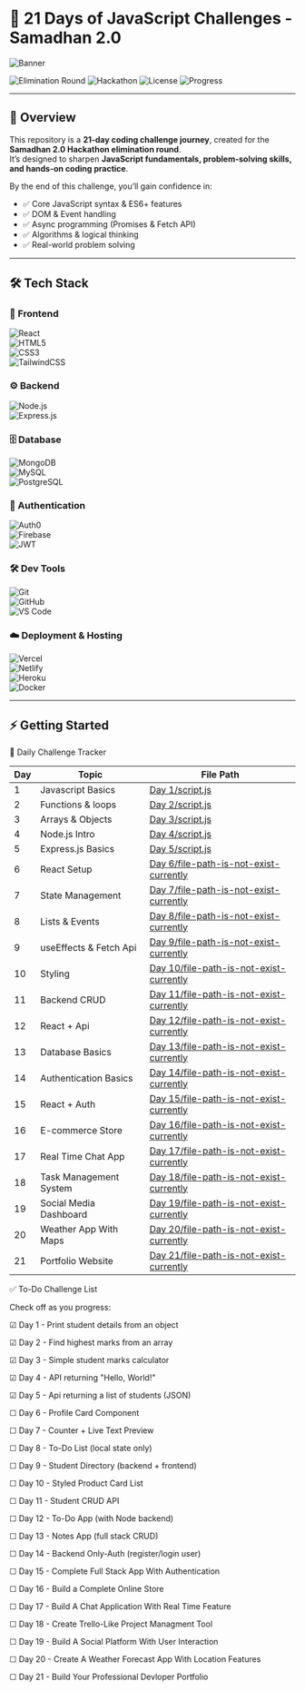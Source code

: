 # 🚀 21 Days of JavaScript Challenges - Samadhan 2.0

![Banner](https://dummyimage.com/1200x300/000/fff&text=21+Days+Coding+Challenge+-+Samadhan+2.0)  
<!-- Replace above dummy banner with your custom designed banner -->

![Elimination Round](https://img.shields.io/badge/Competition-Elimination-blue?logo=&logoColor=white)
![Hackathon](https://img.shields.io/badge/Samadhan-2.0-orange?logo=hackathon&logoColor=white)
![License](https://img.shields.io/badge/License-MIT-blue)
![Progress](https://img.shields.io/badge/Completed-5%2F21-lightgrey)

---

## 📌 Overview  
This repository is a **21-day coding challenge journey**, created for the **Samadhan 2.0 Hackathon elimination round**.  
It’s designed to sharpen **JavaScript fundamentals, problem-solving skills, and hands-on coding practice**.  

By the end of this challenge, you’ll gain confidence in:  
- ✅ Core JavaScript syntax & ES6+ features  
- ✅ DOM & Event handling  
- ✅ Async programming (Promises & Fetch API)  
- ✅ Algorithms & logical thinking  
- ✅ Real-world problem solving  

---  
## 🛠 Tech Stack  

### 🎨 Frontend  
![React](https://img.shields.io/badge/Code-React-61DAFB?logo=react&logoColor=black)  
![HTML5](https://img.shields.io/badge/Markup-HTML5-E34F26?logo=html5&logoColor=white)  
![CSS3](https://img.shields.io/badge/Style-CSS3-1572B6?logo=css3&logoColor=white)  
![TailwindCSS](https://img.shields.io/badge/UI-TailwindCSS-38B2AC?logo=tailwindcss&logoColor=white)  

### ⚙️ Backend  
![Node.js](https://img.shields.io/badge/Runtime-Node.js-339933?logo=node.js&logoColor=white)  
![Express.js](https://img.shields.io/badge/Framework-Express.js-000000?logo=express&logoColor=white)  

### 🗄 Database  
![MongoDB](https://img.shields.io/badge/Database-MongoDB-47A248?logo=mongodb&logoColor=white)  
![MySQL](https://img.shields.io/badge/Database-MySQL-4479A1?logo=mysql&logoColor=white)  
![PostgreSQL](https://img.shields.io/badge/Database-PostgreSQL-4169E1?logo=postgresql&logoColor=white)  

### 🔐 Authentication  
![Auth0](https://img.shields.io/badge/Auth-Auth0-EB5424?logo=auth0&logoColor=white)  
![Firebase](https://img.shields.io/badge/Auth-Firebase-FFCA28?logo=firebase&logoColor=black)  
![JWT](https://img.shields.io/badge/Auth-JWT-000000?logo=jsonwebtokens&logoColor=white)  

### 🛠 Dev Tools  
![Git](https://img.shields.io/badge/Version-Git-F05032?logo=git&logoColor=white)  
![GitHub](https://img.shields.io/badge/Repo-GitHub-181717?logo=github&logoColor=white)  
![VS Code](https://img.shields.io/badge/IDE-VS%20Code-0078D4?logo=visualstudiocode&logoColor=white)  

### ☁️ Deployment & Hosting  
![Vercel](https://img.shields.io/badge/Deploy-Vercel-000000?logo=vercel&logoColor=white)  
![Netlify](https://img.shields.io/badge/Deploy-Netlify-00C7B7?logo=netlify&logoColor=white)  
![Heroku](https://img.shields.io/badge/Deploy-Heroku-430098?logo=heroku&logoColor=white)  
![Docker](https://img.shields.io/badge/Container-Docker-2496ED?logo=docker&logoColor=white)  

---

## ⚡ Getting Started  



📅 Daily Challenge Tracker

| Day | Topic                        | File Path                                                                            |
| --- | ---------------------------- | -------------------------------------------------------------------------------------|
| 1   | Javascript Basics            | [Day 1/script.js](Day%201/script.js)                                                 |
| 2   | Functions & loops            | [Day 2/script.js](Day%202/script.js)                                                 |
| 3   | Arrays & Objects             | [Day 3/script.js](Day%203/script.js)                                                 |
| 4   | Node.js Intro                | [Day 4/script.js](Day%204/script.js)                                                 |
| 5   | Express.js Basics            | [Day 5/script.js](Day%205/script.js)                                                 |
| 6   | React Setup                  | [Day 6/file-path-is-not-exist-currently](Day%206/)                                   |
| 7   | State Management             | [Day 7/file-path-is-not-exist-currently](Day%207/)                                   |
| 8   | Lists & Events               | [Day 8/file-path-is-not-exist-currently](Day%208/)                                   |
| 9   | useEffects & Fetch Api       | [Day 9/file-path-is-not-exist-currently](Day%209/)                                   |
| 10  | Styling                      | [Day 10/file-path-is-not-exist-currently](Day%2010/)                                 |
| 11  | Backend CRUD                 | [Day 11/file-path-is-not-exist-currently](Day%2011/)                                 |
| 12  | React + Api                  | [Day 12/file-path-is-not-exist-currently](Day%2012/)                                 |
| 13  | Database Basics              | [Day 13/file-path-is-not-exist-currently](Day%2013/)                                 |
| 14  | Authentication Basics        | [Day 14/file-path-is-not-exist-currently](Day%2014/)                                 |
| 15  | React + Auth                 | [Day 15/file-path-is-not-exist-currently](Day%2015/)                                 |
| 16  | E-commerce Store             | [Day 16/file-path-is-not-exist-currently](Day%2016/)                                 |
| 17  | Real Time Chat App           | [Day 17/file-path-is-not-exist-currently](Day%2017/)                                 |
| 18  | Task Management System       | [Day 18/file-path-is-not-exist-currently](Day%2018/)                                 |
| 19  | Social Media Dashboard       | [Day 19/file-path-is-not-exist-currently](Day%2019/)                                 |
| 20  | Weather App With Maps        | [Day 20/file-path-is-not-exist-currently](Day%2020/)                                 |
| 21  | Portfolio Website            | [Day 21/file-path-is-not-exist-currently](Day%2021/)                                 |

✅ To-Do Challenge List

Check off as you progress:

 ☑ Day 1 - Print student details from an object

 ☑ Day 2 - Find highest marks from an array

 ☑ Day 3 - Simple student marks calculator

 ☑ Day 4 - API returning "Hello, World!"

 ☑ Day 5 - Api returning a list of students (JSON)

 ☐ Day 6 - Profile Card Component

 ☐ Day 7 - Counter + Live Text Preview

 ☐ Day 8 - To-Do List (local state only)

 ☐ Day 9 - Student Directory (backend + frontend)

 ☐ Day 10 - Styled Product Card List

 ☐ Day 11 - Student CRUD API

 ☐ Day 12 - To-Do App (with Node backend)

 ☐ Day 13 - Notes App (full stack CRUD)

 ☐ Day 14 - Backend Only-Auth (register/login user)

 ☐ Day 15 - Complete Full Stack App With Authentication

 ☐ Day 16 - Build a Complete Online Store

 ☐ Day 17 - Build A Chat Application With Real Time Feature

 ☐ Day 18 - Create Trello-Like Project Managment Tool

 ☐ Day 19 - Build A Social Platform With User Interaction

 ☐ Day 20 - Create A Weather Forecast App With Location Features

 ☐ Day 21 - Build Your Professional Devloper Portfolio

